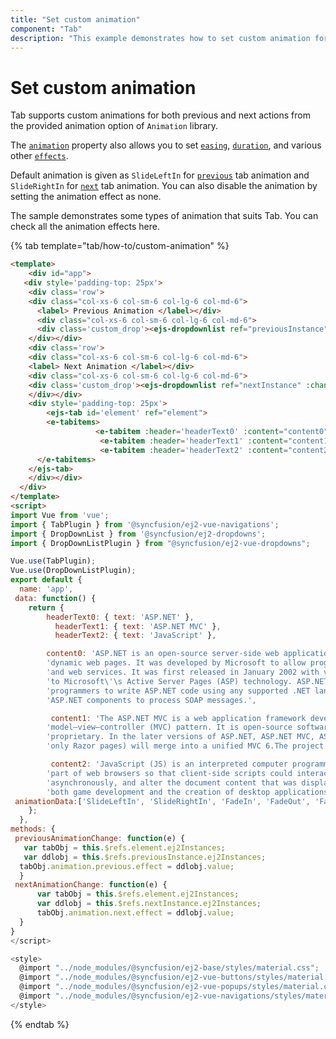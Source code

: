 ```yaml
---
title: "Set custom animation"
component: "Tab"
description: "This example demonstrates how to set custom animation for both previous and next actions on Essential JS 2 Tab component when the tab select."
---
```


# Set custom animation

Tab supports custom animations for both previous and next actions from the provided animation option of `Animation` library.

The [`animation`](../../api/tab#animation) property also allows you to set [`easing`](../../api/tab/tabActionSettings#easing), [`duration`](../../api/tab/tabActionSettings#duration), and various other [`effects`](../../api/tab/tabActionSettings#effect).

Default animation is given as `SlideLeftIn` for [`previous`](../../api/tab/tabAnimationSettings#previous) tab animation and `SlideRightIn` for [`next`](../../api/tab/tabAnimationSettings#next) tab animation. You can also disable the animation by setting the animation effect as none.

The sample demonstrates some types of animation that suits Tab. You can check all the animation effects here.

{% tab template="tab/how-to/custom-animation" %}

```html
<template>
    <div id="app">
   <div style='padding-top: 25px'>
    <div class='row'>
    <div class="col-xs-6 col-sm-6 col-lg-6 col-md-6">
      <label> Previous Animation </label></div>
      <div class="col-xs-6 col-sm-6 col-lg-6 col-md-6">
      <div class='custom_drop'><ejs-dropdownlist ref="previousInstance" :change= 'previousAnimationChange' index='0' :dataSource='animationData' placeholder='Previous Animation'></ejs-dropdownlist></div>
    </div></div>
    <div class='row'>
    <div class="col-xs-6 col-sm-6 col-lg-6 col-md-6">
    <label> Next Animation </label></div>
    <div class="col-xs-6 col-sm-6 col-lg-6 col-md-6">
    <div class='custom_drop'><ejs-dropdownlist ref="nextInstance" :change= 'nextAnimationChange' index='1' :dataSource='animationData' placeholder='Next Animation'></ejs-dropdownlist></div>
    </div></div>
    <div style='padding-top: 25px'>
        <ejs-tab id='element' ref="element">
        <e-tabitems>
                   <e-tabitem :header='headerText0' :content="content0"></e-tabitem>
                    <e-tabitem :header='headerText1' :content="content1"></e-tabitem>
                    <e-tabitem :header='headerText2' :content="content2"></e-tabitem>
      </e-tabitems>
    </ejs-tab>
    </div></div>
  </div>
</template>
<script>
import Vue from 'vue';
import { TabPlugin } from '@syncfusion/ej2-vue-navigations';
import { DropDownList } from '@syncfusion/ej2-dropdowns';
import { DropDownListPlugin } from "@syncfusion/ej2-vue-dropdowns";

Vue.use(TabPlugin);
Vue.use(DropDownListPlugin);
export default {
  name: 'app',
 data: function() {
    return {
        headerText0: { text: 'ASP.NET' },
          headerText1: { text: 'ASP.NET MVC' },
          headerText2: { text: 'JavaScript' },

        content0: 'ASP.NET is an open-source server-side web application framework designed for web development to produce ' +
        'dynamic web pages. It was developed by Microsoft to allow programmers to build dynamic web sites, web applications ' +
        'and web services. It was first released in January 2002 with version 1.0 of the .NET Framework, and is the successor ' +
        'to Microsoft\'\s Active Server Pages (ASP) technology. ASP.NET is built on the Common Language Runtime (CLR), allowing ' +
        'programmers to write ASP.NET code using any supported .NET language. The ASP.NET SOAP extension framework allows ' +
        'ASP.NET components to process SOAP messages.',

         content1: 'The ASP.NET MVC is a web application framework developed by Microsoft, which implements the ' +
        'model–view–controller (MVC) pattern. It is open-source software, apart from the ASP.NET Web Forms component which is ' +
        'proprietary. In the later versions of ASP.NET, ASP.NET MVC, ASP.NET Web API, and ASP.NET Web Pages (a platform using ' +
        'only Razor pages) will merge into a unified MVC 6.The project is called ASP.NET vNext.',

         content2: 'JavaScript (JS) is an interpreted computer programming language. It was originally implemented as ' +
        'part of web browsers so that client-side scripts could interact with the user, control the browser, communicate ' +
        'asynchronously, and alter the document content that was displayed.[5] More recently, however, it has become common in ' +
        'both game development and the creation of desktop applications.',
 animationData:['SlideLeftIn', 'SlideRightIn', 'FadeIn', 'FadeOut', 'FadeZoomIn', 'FadeZoomOut', 'ZoomIn', 'ZoomOut', 'None'];
    };
  },
methods: {
 previousAnimationChange: function(e) {
   var tabObj = this.$refs.element.ej2Instances;
   var ddlobj = this.$refs.previousInstance.ej2Instances;
  tabObj.animation.previous.effect = ddlobj.value;
  }
 nextAnimationChange: function(e) {
      var tabObj = this.$refs.element.ej2Instances;
      var ddlobj = this.$refs.nextInstance.ej2Instances;
      tabObj.animation.next.effect = ddlobj.value;
  }
}
</script>

<style>
  @import "../node_modules/@syncfusion/ej2-base/styles/material.css";
  @import "../node_modules/@syncfusion/ej2-vue-buttons/styles/material.css";
  @import "../node_modules/@syncfusion/ej2-vue-popups/styles/material.css";
  @import "../node_modules/@syncfusion/ej2-vue-navigations/styles/material.css";
</style>
```

{% endtab %}
